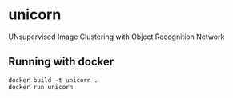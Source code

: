 # unicorn
UNsupervised Image Clustering with Object Recognition Network

## Running with docker
```
docker build -t unicorn .
docker run unicorn
```